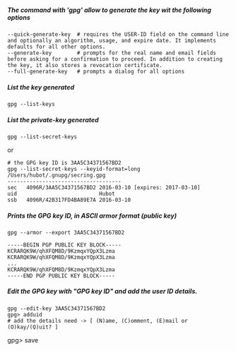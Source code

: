 
##### The command with 'gpg' allow to generate the key wit the following options
```
--quick-generate-key  # requires the USER-ID field on the command line and optionally an algorithm, usage, and expire date. It implements defaults for all other options.
--generate-key        # prompts for the real name and email fields before asking for a confirmation to proceed. In addition to creating the key, it also stores a revocation certificate.
--full-generate-key   # prompts a dialog for all options
```


##### List the key generated 
```
gpg --list-keys
```

##### List the private-key generated 
```
gpg --list-secret-keys
```
or
```
# the GPG key ID is 3AA5C34371567BD2
gpg --list-secret-keys --keyid-format=long
/Users/hubot/.gnupg/secring.gpg
------------------------------------
sec   4096R/3AA5C34371567BD2 2016-03-10 [expires: 2017-03-10]
uid                          Hubot 
ssb   4096R/42B317FD4BA89E7A 2016-03-10
```

##### Prints the GPG key ID, in ASCII armor format (public key)
```
gpg --armor --export 3AA5C34371567BD2

-----BEGIN PGP PUBLIC KEY BLOCK-----
KCRARQK9W/qhXFQM8D/9KzmqxYQpX3Lzma
KCRARQK9W/qhXFQM8D/9KzmqxYQpX3Lzma
...
KCRARQK9W/qhXFQM8D/9KzmqxYQpX3Lzma
-----END PGP PUBLIC KEY BLOCK-----
```

##### Edit the GPG key with "GPG key ID" and add the user ID details.
```
gpg --edit-key 3AA5C34371567BD2
gpg> adduid
# add the details need -> [ (N)ame, (C)omment, (E)mail or (O)kay/(Q)uit? ]
```
gpg> save
```

